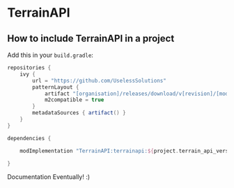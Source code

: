 # TerrainAPI

## How to include TerrainAPI in a project
Add this in your `build.gradle`:
```groovy
repositories {
    ivy {
		url = "https://github.com/UselessSolutions"
		patternLayout {
			artifact "[organisation]/releases/download/v[revision]/[module]-[revision].jar"
			m2compatible = true
		}
		metadataSources { artifact() }
	}
}

dependencies {

    modImplementation "TerrainAPI:terrainapi:${project.terrain_api_version}"
   
}
```

Documentation Eventually! :)
